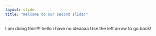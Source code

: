 ```yaml
---
layout: slide
title: "Welcome to our second slide!"
---
```

I am doing this!!!!
hello i have no ideaaaa
Use the left arrow to go back!
